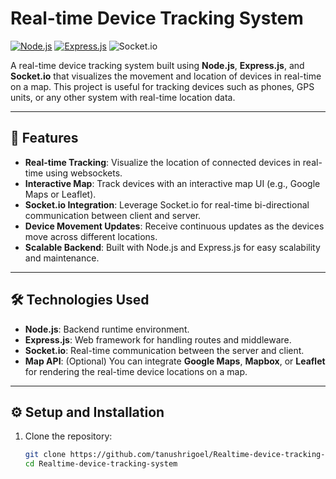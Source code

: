 # Real-time Device Tracking System

[![Node.js](https://img.shields.io/badge/Node.js-16.x-green.svg)](https://nodejs.org/) [![Express.js](https://img.shields.io/badge/Express.js-4.x-blue.svg)](https://expressjs.com/) ![Socket.io](https://img.shields.io/badge/Socket.io-4.x-lightgrey.svg)

A real-time device tracking system built using **Node.js**, **Express.js**, and **Socket.io** that visualizes the movement and location of devices in real-time on a map. This project is useful for tracking devices such as phones, GPS units, or any other system with real-time location data.

---

## 🚀 Features

- **Real-time Tracking**: Visualize the location of connected devices in real-time using websockets.
- **Interactive Map**: Track devices with an interactive map UI (e.g., Google Maps or Leaflet).
- **Socket.io Integration**: Leverage Socket.io for real-time bi-directional communication between client and server.
- **Device Movement Updates**: Receive continuous updates as the devices move across different locations.
- **Scalable Backend**: Built with Node.js and Express.js for easy scalability and maintenance.

---

## 🛠️ Technologies Used

- **Node.js**: Backend runtime environment.
- **Express.js**: Web framework for handling routes and middleware.
- **Socket.io**: Real-time communication between the server and client.
- **Map API**: (Optional) You can integrate **Google Maps**, **Mapbox**, or **Leaflet** for rendering the real-time device locations on a map.

---

## ⚙️ Setup and Installation

1. Clone the repository:

   ```bash
   git clone https://github.com/tanushrigoel/Realtime-device-tracking-system.git
   cd Realtime-device-tracking-system
